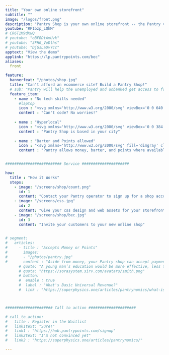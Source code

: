 ```yaml
---
title: "Your own online storefront"
subtitle: ""
image: "/logos/front.png"
description: "Pantry Shop is your own online storefront -- the Pantry version of Shopify"
youtube: "RP1bzp_LQhM"
# CR6T1M9dKwQ
# youtube: "oBFBDtAmUvk"
# youtube: "3FHG_VoDlhs"
# youtube: "DjGsLaUvYcc"
apptext: "View the demo"
applink: "https://lp.pantrypoints.com/bec"
aliases: 
  front

feature:
  bannerfeat: "/photos/shop.jpg"
  title: "Can't afford an ecommerce site? Build a Pantry Shop!"
  # sub: "Pantry will help the unemployed and unbanked get access to food through their local community"
  feature_item:
    - name : "No tech skills needed"
      #laptop
      icon : "<svg xmlns='http://www.w3.org/2000/svg' viewBox='0 0 640 512' fill='dimgray' class='icon is-large'><!-- Font Awesome Free 5.15.1 by @fontawesome - https://fontawesome.com License - https://fontawesome.com/license/free (Icons: CC BY 4.0, Fonts: SIL OFL 1.1, Code: MIT License) --><path d='M255.03 261.65c6.25 6.25 16.38 6.25 22.63 0l11.31-11.31c6.25-6.25 6.25-16.38 0-22.63L253.25 192l35.71-35.72c6.25-6.25 6.25-16.38 0-22.63l-11.31-11.31c-6.25-6.25-16.38-6.25-22.63 0l-58.34 58.34c-6.25 6.25-6.25 16.38 0 22.63l58.35 58.34zm96.01-11.3l11.31 11.31c6.25 6.25 16.38 6.25 22.63 0l58.34-58.34c6.25-6.25 6.25-16.38 0-22.63l-58.34-58.34c-6.25-6.25-16.38-6.25-22.63 0l-11.31 11.31c-6.25 6.25-6.25 16.38 0 22.63L386.75 192l-35.71 35.72c-6.25 6.25-6.25 16.38 0 22.63zM624 416H381.54c-.74 19.81-14.71 32-32.74 32H288c-18.69 0-33.02-17.47-32.77-32H16c-8.8 0-16 7.2-16 16v16c0 35.2 28.8 64 64 64h512c35.2 0 64-28.8 64-64v-16c0-8.8-7.2-16-16-16zM576 48c0-26.4-21.6-48-48-48H112C85.6 0 64 21.6 64 48v336h512V48zm-64 272H128V64h384v256z'/></svg>"
      content : "Can't code? No worries!"
      
    - name : "Hyperlocal"
      icon : "<svg xmlns='http://www.w3.org/2000/svg' viewBox='0 0 384 512' fill='dimgray' class='icon is-large'><!-- Font Awesome Free 5.15.1 by @fontawesome - https://fontawesome.com License - https://fontawesome.com/license/free (Icons: CC BY 4.0, Fonts: SIL OFL 1.1, Code: MIT License) --><path d='M172.268 501.67C26.97 291.031 0 269.413 0 192 0 85.961 85.961 0 192 0s192 85.961 192 192c0 77.413-26.97 99.031-172.268 309.67-9.535 13.774-29.93 13.773-39.464 0zM192 272c44.183 0 80-35.817 80-80s-35.817-80-80-80-80 35.817-80 80 35.817 80 80 80z'/></svg>"
      content : "Pantry Shop is based in your city"
      
    - name : "Barter and Points allowed"
      icon : "<svg xmlns='http://www.w3.org/2000/svg' fill='dimgray' class='icon is-large' viewBox='0 0 640 512'><!-- Font Awesome Free 5.15.1 by @fontawesome - https://fontawesome.com License - https://fontawesome.com/license/free (Icons: CC BY 4.0, Fonts: SIL OFL 1.1, Code: MIT License) --><path d='M621.16 54.46C582.37 38.19 543.55 32 504.75 32c-123.17-.01-246.33 62.34-369.5 62.34-30.89 0-61.76-3.92-92.65-13.72-3.47-1.1-6.95-1.62-10.35-1.62C15.04 79 0 92.32 0 110.81v317.26c0 12.63 7.23 24.6 18.84 29.46C57.63 473.81 96.45 480 135.25 480c123.17 0 246.34-62.35 369.51-62.35 30.89 0 61.76 3.92 92.65 13.72 3.47 1.1 6.95 1.62 10.35 1.62 17.21 0 32.25-13.32 32.25-31.81V83.93c-.01-12.64-7.24-24.6-18.85-29.47zM48 132.22c20.12 5.04 41.12 7.57 62.72 8.93C104.84 170.54 79 192.69 48 192.69v-60.47zm0 285v-47.78c34.37 0 62.18 27.27 63.71 61.4-22.53-1.81-43.59-6.31-63.71-13.62zM320 352c-44.19 0-80-42.99-80-96 0-53.02 35.82-96 80-96s80 42.98 80 96c0 53.03-35.83 96-80 96zm272 27.78c-17.52-4.39-35.71-6.85-54.32-8.44 5.87-26.08 27.5-45.88 54.32-49.28v57.72zm0-236.11c-30.89-3.91-54.86-29.7-55.81-61.55 19.54 2.17 38.09 6.23 55.81 12.66v48.89z'/></svg>"
      content : "Pantry allows money, barter, and points where available"


######################### Service #####################

how:
  title : "How it Works"
  steps:
    - image: "/screens/shop/count.png"
      id: 1
      content: "Contact your Pantry operator to sign up for a shop account"
    - image: "/screens/css.jpg"
      id: 2
      content: "Give your css design and web assets for your storefront. If you have neither, send a drawing"
    - image: "/screens/shop/bec.jpg"
      id: 3
      content: "Invite your customers to your new online shop"  

      
# segment:
#   articles:
#     - title : "Accepts Money or Points"
#       images:
#       - "/photos/pantry.jpg"
#       content : "Aside from money, your Pantry shop can accept payment in points"
      # quote: "A young man’s education would be more effective, less tedious and expensive if he began working diligently as a journeyman. He would be paid in proportion to the little work he could do.<br> <cite>- Adam Smith</cite>"
      # quota: "https://sorasystem.sirv.com/avatars/smith.png"         
      # button:
      #  enable : true
      #  label : "What's Basic Universal Revenue?"
      #  link : "https://superphysics.one/articles/pantrynomics/what-is-basic-universal-revenue/"



##################### Call to action #####################

# call_to_action:
#   title : Register in the Waitlist
#   link1text: "Sure!"
#   link1 : "https://hub.pantrypoints.com/signup"
#   link2text: "I'm not convinced yet"
#   link2 : "https://superphysics.one/articles/pantrynomics/"

---
```

